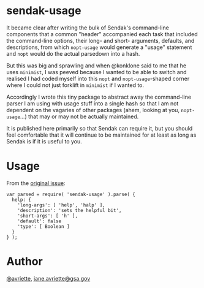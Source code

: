 sendak-usage
====

It became clear after writing the bulk of Sendak's command-line components
that a common "header" accompanied each task that included the command-line
options, their long- and short- arguments, defaults, and descriptions, from
which `nopt-usage` would generate a "usage" statement and `nopt` would do the
actual parsedown into a hash.

But this was big and sprawling and when @konklone said to me that he uses
`minimist`, I was peeved because I wanted to be able to switch and realised I
had coded myself into this `nopt` and `nopt-usage`-shaped corner where I could
not just forklift in `minimist` if I wanted to.

Accordingly I wrote this tiny package to abstract away the command-line parser
I am using with usage stuff into a single hash so that I am not dependent on
the vagaries of other packages (ahem, looking at you, `nopt-usage`&hellip;)
that may or may not be actually maintained.

It is published here primarily so that Sendak can require it, but you should
feel comfortable that it will continue to be maintained for at least as long
as Sendak is if it is useful to you.

Usage
====

From the [original issue](https://github.com/18F/Sendak/issues/38):

```
var parsed = require( 'sendak-usage' ).parse( {
  help: {
    'long-args': [ 'help', 'halp' ],
    'description': 'sets the helpful bit',
    'short-args': [ 'h' ],
    'default': false
    'type': [ Boolean ]
  }
} );
```

Author
====

[@avriette](https://github.com/avriette), jane.avriette@gsa.gov
